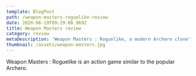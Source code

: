 ```yaml
---
template: BlogPost
path: /weapon-masters-roguelike-review
date: 2020-06-19T09:29:08.969Z
title: Weapon Masters review
category: review
metaDescription: 'Weapon Masters : Roguelike, a modern Archero clone'
thumbnail: /assets/weapon-masters.jpg
---
```

Weapon Masters : Roguelike is an action game similar to the popular Archero.
